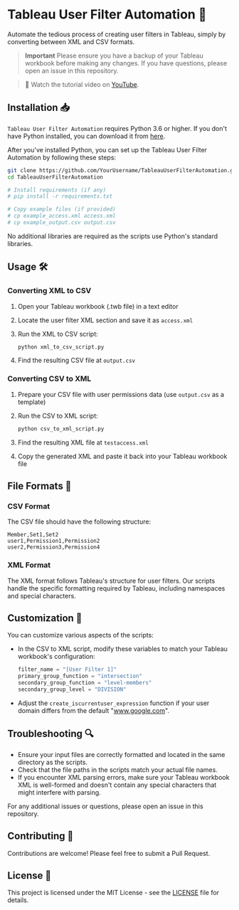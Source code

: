 ﻿# Tableau User Filter Automation 🔄

Automate the tedious process of creating user filters in Tableau, simply by converting between XML and CSV formats.

> **Important** Please ensure you have a backup of your Tableau workbook before making any changes. If you have questions, please open an issue in this repository.

> **🎥** Watch the tutorial video on [YouTube](https://youtu.be/pQrJjdo_f2w).

## Installation 📥

`Tableau User Filter Automation` requires Python 3.6 or higher. If you don't have Python installed, you can download it from [here](https://www.python.org/downloads/).

After you've installed Python, you can set up the Tableau User Filter Automation by following these steps:

```bash
git clone https://github.com/YourUsername/TableauUserFilterAutomation.git
cd TableauUserFilterAutomation

# Install requirements (if any)
# pip install -r requirements.txt

# Copy example files (if provided)
# cp example_access.xml access.xml
# cp example_output.csv output.csv
```

No additional libraries are required as the scripts use Python's standard libraries.

## Usage 🛠️

### Converting XML to CSV

1. Open your Tableau workbook (.twb file) in a text editor
2. Locate the user filter XML section and save it as `access.xml`
3. Run the XML to CSV script:

    ```bash
    python xml_to_csv_script.py
    ```

4. Find the resulting CSV file at `output.csv`

### Converting CSV to XML

1. Prepare your CSV file with user permissions data (use `output.csv` as a template)
2. Run the CSV to XML script:

    ```bash
    python csv_to_xml_script.py
    ```

3. Find the resulting XML file at `testaccess.xml`
4. Copy the generated XML and paste it back into your Tableau workbook file

## File Formats 📄

### CSV Format

The CSV file should have the following structure:

```csv
Member,Set1,Set2
user1,Permission1,Permission2
user2,Permission3,Permission4
```

### XML Format

The XML format follows Tableau's structure for user filters. Our scripts handle the specific formatting required by Tableau, including namespaces and special characters.

## Customization 🔧

You can customize various aspects of the scripts:

- In the CSV to XML script, modify these variables to match your Tableau workbook's configuration:
  
  ```python
  filter_name = "[User Filter 1]"
  primary_group_function = "intersection"
  secondary_group_function = "level-members"
  secondary_group_level = "DIVISION"
  ```

- Adjust the `create_iscurrentuser_expression` function if your user domain differs from the default "www.google.com".

## Troubleshooting 🔍

- Ensure your input files are correctly formatted and located in the same directory as the scripts.
- Check that the file paths in the scripts match your actual file names.
- If you encounter XML parsing errors, make sure your Tableau workbook XML is well-formed and doesn't contain any special characters that might interfere with parsing.

For any additional issues or questions, please open an issue in this repository.

## Contributing 🤝

Contributions are welcome! Please feel free to submit a Pull Request.

## License 📜

This project is licensed under the MIT License - see the [LICENSE](LICENSE) file for details.
